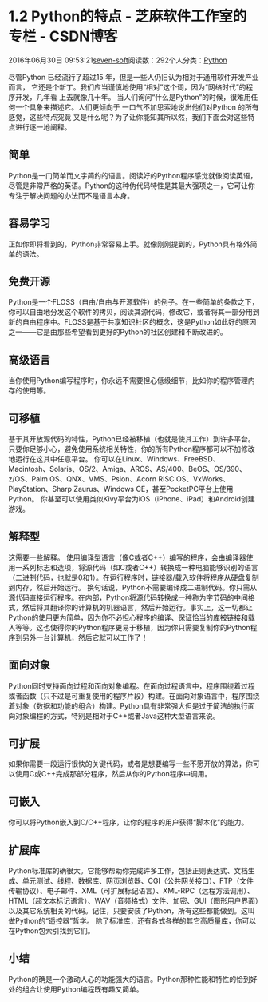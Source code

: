 
# 1.2 Python的特点 -  芝麻软件工作室的专栏 - CSDN博客


2016年06月30日 09:53:21[seven-soft](https://me.csdn.net/softn)阅读数：292个人分类：[Python																](https://blog.csdn.net/softn/article/category/6290759)



尽管Python 已经流行了超过15 年，但是一些人仍旧认为相对于通用软件开发产业而言， 它还是个新丁。我们应当谨慎地使用“相对”这个词，因为“网络时代”的程序开发，几年看 上去就像几十年。
当人们询问“什么是Python”的时候，很难用任何一个具象来描述它。人们更倾向于 一口气不加思索地说出他们对Python 的所有感觉，这些特点究竟 又是什么呢？为了让你能知其所以然，我们下面会对这些特点进行逐一地阐释。
## 简单
Python是一门简单而文字简约的语言。阅读好的Python程序感觉就像阅读英语，尽管是非常严格的英语。Python的这种伪代码特性是其最大强项之一，它可让你专注于解决问题的办法而不是语言本身。
## 容易学习
正如你即将看到的，Python非常容易上手。就像刚刚提到的，Python具有格外简单的语法。
## 免费开源
Python是一个FLOSS（自由/自由与开源软件）的例子。在一些简单的条款之下，你可以自由地分发这个软件的拷贝，阅读其源代码，修改它，或者将其一部分用到新的自由程序中。FLOSS是基于共享知识社区的概念，这是Python如此好的原因之一——它是由那些希望看到更好的Python的社区创建和不断改进的。
## 高级语言
当你使用Python编写程序时，你永远不需要担心低级细节，比如你的程序管理内存的使用等。
## 可移植
基于其开放源代码的特性，Python已经被移植（也就是使其工作）到许多平台。只要你足够小心，避免使用系统相关特性，你的所有Python程序都可以不加修改地运行在这其中任意平台。
你可以在Linux、Windows、FreeBSD、Macintosh、Solaris、OS/2、Amiga、AROS、AS/400、BeOS、OS/390、z/OS、Palm OS、QNX、VMS、Psion、Acorn RISC OS、VxWorks、PlayStation、Sharp Zaurus、Windows CE，甚至PocketPC平台上使用Python。
你甚至可以使用类似Kivy平台为iOS（iPhone、iPad）和Android创建游戏。
## 解释型
这需要一些解释。
使用编译型语言（像C或者C++）编写的程序，会由编译器使用一系列标志和选项，将源代码（如C或者C++）转换成一种电脑能够识别的语言（二进制代码，也就是0和1）。在运行程序时，链接器/载入软件将程序从硬盘复制到内存，然后开始运行。
换句话说，Python不需要编译成二进制代码。你只需从源代码直接运行程序。在内部，Python将源代码转换成一种称为字节码的中间格式，然后将其翻译你的计算机的机器语言，然后开始运行。事实上，这一切都让Python的使用更为简单，因为你不必担心程序的编译、保证恰当的库被链接和载入等等。这也使得你的Python程序更易于移植，因为你只需要复制你的Python程序到另外一台计算机，然后它就可以工作了！
## 面向对象
Python同时支持面向过程和面向对象编程。在面向过程语言中，程序围绕着过程或者函数（只不过是可重复使用的程序片段）构建。在面向对象语言中，程序围绕着对象（数据和功能的组合）构建。Python具有非常强大但是过于简洁的执行面向对象编程的方式，特别是相对于C++或者Java这种大型语言来说。
## 可扩展
如果你需要一段运行很快的关键代码，或者是想要编写一些不愿开放的算法，你可以使用C或C++完成那部分程序，然后从你的Python程序中调用。
## 可嵌入
你可以将Python嵌入到C/C++程序，让你的程序的用户获得“脚本化”的能力。
## 扩展库
Python标准库的确很大。它能够帮助你完成许多工作，包括正则表达式、文档生成、单元测试、线程、数据库、网页浏览器、CGI（公共网关接口）、FTP（文件传输协议）、电子邮件、XML（可扩展标记语言）、XML-RPC（远程方法调用）、HTML（超文本标记语言）、WAV（音频格式）文件、加密、GUI（图形用户界面）以及其它系统相关的代码。记住，只要安装了Python，所有这些都能做到。这叫做Python的“遥控器”哲学。
除了标准库，还有各式各样的其它高质量库，你可以在Python包索引找到它们。
## 小结
Python的确是一个激动人心的功能强大的语言。Python那种性能和特性的恰到好处的组合让使用Python编程既有趣又简单。

